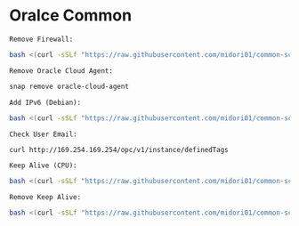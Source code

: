 # Oralce Common
`Remove Firewall:`
```bash
bash <(curl -sSLf "https://raw.githubusercontent.com/midori01/common-scripts/main/oracle/firewall.sh")
```
`Remove Oracle Cloud Agent:`
```bash
snap remove oracle-cloud-agent
```
`Add IPv6 (Debian):`
```bash
bash <(curl -sSLf "https://raw.githubusercontent.com/midori01/common-scripts/main/oracle/ipv6.sh")
```
`Check User Email:`
```bash
curl http://169.254.169.254/opc/v1/instance/definedTags
```
`Keep Alive (CPU):`
```bash
bash <(curl -sSLf "https://raw.githubusercontent.com/midori01/common-scripts/main/oracle/keepalive.sh")
```
`Remove Keep Alive:`
```bash
bash <(curl -sSLf "https://raw.githubusercontent.com/midori01/common-scripts/main/oracle/keepalive.sh") remove
```
